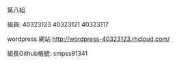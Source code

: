 第八組

組員: 40323123    40323121    40323117

wordpress 網站 http://wordpress-40323123.rhcloud.com/

組長Github帳號: smpss91341

